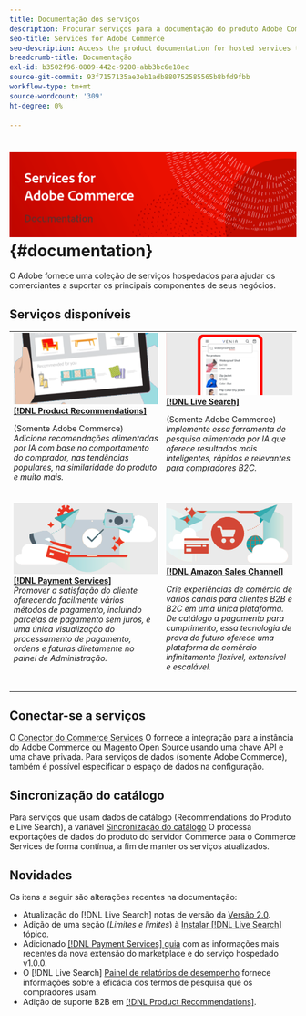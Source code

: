 ```yaml
---
title: Documentação dos serviços
description: Procurar serviços para a documentação do produto Adobe Commerce
seo-title: Services for Adobe Commerce
seo-description: Access the product documentation for hosted services that help Adobe Commerce and Magento Open Source merchants support key components of their business.
breadcrumb-title: Documentação
exl-id: b3502f96-0809-442c-9208-abb3bc6e18ec
source-git-commit: 93f7157135ae3eb1adb880752585565b8bfd9fbb
workflow-type: tm+mt
source-wordcount: '309'
ht-degree: 0%

---
```


# <!-- use banner as heading -->![Documentação dos serviços](./assets/banner-services-home.png) {#documentation}

O Adobe fornece uma coleção de serviços hospedados para ajudar os comerciantes a suportar os principais componentes de seus negócios.

## Serviços disponíveis

<table>
<tr>
   <td valign="top">
       <img alt="[!UICONTROL Product Recommendations]" src="assets/product-recs.png" />
    <div><a href="https://experienceleague.adobe.com/docs/commerce-merchant-services/product-recommendations/overview.html">
    <strong>[!DNL Product Recommendations]</strong></a>
    </div>
    <p>(Somente Adobe Commerce)<br><em>Adicione recomendações alimentadas por IA com base no comportamento do comprador, nas tendências populares, na similaridade do produto e muito mais.</em></p>
    <br>
  </td>
  <td valign="top">
      <img alt="[!DNL Live Search]" src="assets/live-search.png" />
    <div>
    <a href="https://experienceleague.adobe.com/docs/commerce-merchant-services/live-search/overview.html"><strong>[!DNL Live Search]</strong></a>
    </div>
    <p>(Somente Adobe Commerce)<br><em>Implemente essa ferramenta de pesquisa alimentada por IA que oferece resultados mais inteligentes, rápidos e relevantes para compradores B2C.</em></p>
    <br>
  </td>
</tr>
<tr>
  <td valign="top">
    <img alt="[!DNL Payment Services]" src="assets/payment-services.png"/>
    <div>
    <a href="https://experienceleague.adobe.com/docs/commerce-merchant-services/payment-services/guide-overview.html"><strong>[!DNL Payment Services]</strong></a>
    </div>
    <em>Promover a satisfação do cliente oferecendo facilmente vários métodos de pagamento, incluindo parcelas de pagamento sem juros, e uma única visualização do processamento de pagamento, ordens e faturas diretamente no painel de Administração.</em>
    <br>
  </td>
    <td valign="top">
       <img alt="Canal de vendas da Amazon" src="assets/amazon-channel.png" />
    <div><a href="https://experienceleague.adobe.com/docs/commerce-channels/amazon/guide-overview.html">
    <strong>[!DNL Amazon Sales Channel]</strong></a>
    </div>
    <p><em>Crie experiências de comércio de vários canais para clientes B2B e B2C em uma única plataforma. De catálogo a pagamento para cumprimento, essa tecnologia de prova do futuro oferece uma plataforma de comércio infinitamente flexível, extensível e escalável.</em></p>
    <br>
  </td>
</tr>
</table>

## Conectar-se a serviços

O [Conector do Commerce Services](https://docs.magento.com/user-guide/system/saas.html) O fornece a integração para a instância do Adobe Commerce ou Magento Open Source usando uma chave API e uma chave privada. Para serviços de dados (somente Adobe Commerce), também é possível especificar o espaço de dados na configuração.

## Sincronização do catálogo

Para serviços que usam dados de catálogo (Recommendations do Produto e Live Search), a variável [Sincronização do catálogo](https://docs.magento.com/user-guide/system/catalog-sync.html) O processa exportações de dados do produto do servidor Commerce para o Commerce Services de forma contínua, a fim de manter os serviços atualizados.

## Novidades

Os itens a seguir são alterações recentes na documentação:

* Atualização do [!DNL Live Search] notas de versão da [Versão 2.0](/help/live-search/release-notes.md).
* Adição de uma seção (_Limites e limites_) à [Instalar [!DNL Live Search]](/help/live-search/install.md) tópico.
* Adicionado [[!DNL Payment Services] guia](/help/payment-services/guide-overview.md) com as informações mais recentes da nova extensão do marketplace e do serviço hospedado v1.0.0.
* O [!DNL Live Search] [Painel de relatórios de desempenho](/help/live-search/performance.md) fornece informações sobre a eficácia dos termos de pesquisa que os compradores usam.
* Adição de suporte B2B em [[!DNL Product Recommendations]](/help/product-recommendations/overview.md).
